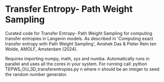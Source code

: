 # Transfer Entropy- Path Weight Sampling
Curated code for Transfer Entropy- Path Weight Sampling for computing transfer entropies in Langevin models. As described in 'Computing exact transfer entropy with Path Weight Sampling', Avishek Das & Pieter Rein ten Wolde, AMOLF, Amsterdam (2024).

Requires importing numpy, math, sys and numba.
Automatically runs in parallel and uses all the cores in your system.
For running call:
python TEPWS_OU_3D_transferentropies.py n
where n should be an integer to seed the random number generator.
